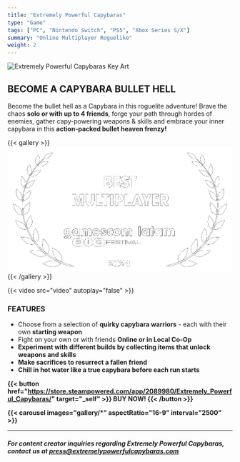 ```yaml
---
title: "Extremely Powerful Capybaras"
type: "Game"
tags: ["PC", "Nintendo Switch", "PS5", "Xbox Series S/X"]
summary: "Online Multiplayer Roguelike"
weight: 2
---
```

![Extremely Powerful Capybaras Key Art](banner.png)

## BECOME A CAPYBARA BULLET HELL

Become the bullet hell as a Capybara in this roguelite adventure! Brave the chaos <b>solo or with up to 4 friends</b>, forge your path through hordes of enemies, gather capy-powering weapons & skills and embrace your inner capybara in this <b>action-packed bullet heaven frenzy!</b>

{{< gallery >}}
  <img src="l1.png" class="grid-w60" />
{{< /gallery >}}

{{< video src="video" autoplay="false" >}}

### FEATURES
- Choose from a selection of <b>quirky capybara warriors</b> - each with their own <b>starting weapon</b>
- Fight on your own or with friends <b>Online or in <b>Local Co-Op</b>
- <b>Experiment with different builds</b> by collecting items that unlock weapons and skills
- Make <b>sacrifices to resurrect a fallen friend</b>
- <b>Chill in hot water</b> like a true capybara before each run starts

{{< button href="https://store.steampowered.com/app/2089980/Extremely_Powerful_Capybaras/" target="_self" >}}
BUY NOW!
{{< /button >}}

{{< carousel images="gallery/*" aspectRatio="16-9" interval="2500" >}}

------
##### For content creator inquiries regarding Extremely Powerful Capybaras, contact us at press@extremelypowerfulcapybaras.com
